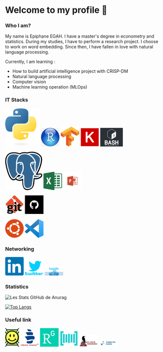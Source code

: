 # Welcome to my profile 👋
### Who I am?
My name is Epiphane EGAH. I have a master's degree in econometry and statistics. During my studies, I have to perform a research project. I choose to work on word embedding. Since then, I have fallen in love with natural language processing.

Currently, I am learning :
- How to build artificial intelligence project with CRISP-DM
- Natural language processing 
- Computer vision 
- Machine learning operation (MLOps)

### IT Stacks
 [![Alt text](img/Python.svg)](https://www.stechies.com/install-python-3-ubuntu/)  ![Alt text](img/R.jpeg) ![Alt text](img/Tensorflow_logo.svg.png) ![Alt text](img/Keras.png) ![Alt text](img/bash.jpg)

 
 ![Alt text](img/Postgresql.svg) ![Alt text](img/excel.png) ![Alt text](img/powerpoint.jpeg)
 
 ![Alt text](img/git.jpeg) ![Alt text](img/github.png) 

 ![Alt text](img/ubuntu.png) ![Alt text](img/vsc.png)
 
 ### Networking
 [![all text](img/in.png)](https://www.linkedin.com/in/egahepiphane/)
 [![all text](img/twitter.png)](https://twitter.com/egahepiphane)
 [![all text](img/kaggle.png)](https://www.kaggle.com/epiphane)

 
 ### Statistics
 
 ![Les Stats GitHub de Anurag](https://github-readme-stats.vercel.app/api?username=egah&show_icons=true&theme=radical)
 
[![Top Langs](https://github-readme-stats.vercel.app/api/top-langs/?username=egah&layout=compact)](https://github.com/egah/github-readme-stats)

### Useful link
 [![all text](img/arxiv.jpg)](https://arxiv.org/)
 [![all text](img/lb.png)](https://libgen.li/)
 [![all text](img/rg.png)](https://www.researchgate.net/signup.SignUp.html)
 [![all text](img/paperwithcode.png)](https://paperswithcode.com/)
 [![all text](img/Sci-Hub.jpg)](https://sci-hub.hkvisa.net/)
 [![all text](img/conpaper.png)](https://www.connectedpapers.com/)


 <!--### STACKS I WANT TO LEARN--
